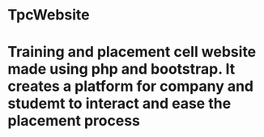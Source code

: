 # TpcWebsite
# Training and placement cell website made using php and bootstrap. It creates a platform for company and studemt to interact and ease the placement process
